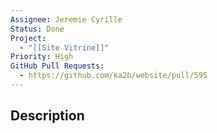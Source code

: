 ```yaml
---
Assignee: Jeremie Cyrille
Status: Done
Project:
  - "[[Site Vitrine]]"
Priority: High
GitHub Pull Requests:
  - https://github.com/ka2b/website/pull/595
---
```

## Description